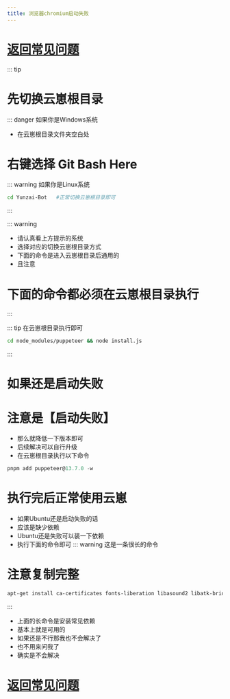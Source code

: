```yaml
---
title: 浏览器chromium启动失败
---
```


# [返回常见问题](/blogs/QA.md)

::: tip
# 先切换云崽根目录
::: danger
如果你是Windows系统
- 在云崽根目录文件夹空白处
# 右键选择 Git Bash Here

::: warning
如果你是Linux系统
```bash
cd Yunzai-Bot   #正常切换云崽根目录即可
```
:::

::: warning
- 请认真看上方提示的系统
- 选择对应的切换云崽根目录方式
- 下面的命令是进入云崽根目录后通用的
- 且注意
# 下面的命令都必须在云崽根目录执行
:::

::: tip
在云崽根目录执行即可
```bash
cd node_modules/puppeteer && node install.js
```
:::

# 如果还是启动失败
# 注意是【启动失败】
- 那么就降低一下版本即可
- 后续解决可以自行升级
- 在云崽根目录执行以下命令
```js
pnpm add puppeteer@13.7.0 -w
```

# 执行完后正常使用云崽
- 如果Ubuntu还是启动失败的话
- 应该是缺少依赖
- Ubuntu还是失败可以装一下依赖
- 执行下面的命令即可
::: warning
这是一条很长的命令
# 注意复制完整
```bash
apt-get install ca-certificates fonts-liberation libasound2 libatk-bridge2.0-0 libatk1.0-0 libc6 libcairo2 libcups2 libdbus-1-3 libexpat1 libfontconfig1 libgbm1 libgcc1 libglib2.0-0 libgtk-3-0 libnspr4 libnss3 libpango-1.0-0 libpangocairo-1.0-0 libstdc++6 libx11-6 libx11-xcb1 libxcb1 libxcomposite1 libxcursor1 libxdamage1 libxext6 libxfixes3 libxi6 libxrandr2 libxrender1 libxss1 libxtst6 lsb-release wget xdg-utils libxkbcommon0 -y
```
:::

- 上面的长命令是安装常见依赖
- 基本上就是可用的
- 如果还是不行那我也不会解决了
- 也不用来问我了
- 确实是不会解决

# [返回常见问题](/blogs/QA.md)